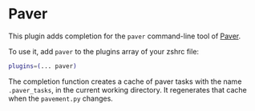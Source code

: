 # Paver

This plugin adds completion for the `paver` command-line tool of [Paver](https://pythonhosted.org/Paver/).

To use it, add `paver` to the plugins array of your zshrc file:

```zsh
plugins=(... paver)
```

The completion function creates a cache of paver tasks with the name `.paver_tasks`, in the current working directory.
It regenerates that cache when the `pavement.py`
changes.
